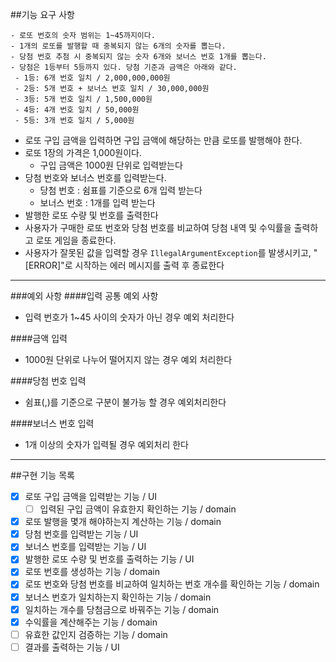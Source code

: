 ##기능 요구 사항

    - 로또 번호의 숫자 범위는 1~45까지이다.
    - 1개의 로또를 발행할 때 중복되지 않는 6개의 숫자를 뽑는다.
    - 당첨 번호 추첨 시 중복되지 않는 숫자 6개와 보너스 번호 1개를 뽑는다.
    - 당첨은 1등부터 5등까지 있다. 당첨 기준과 금액은 아래와 같다.
     - 1등: 6개 번호 일치 / 2,000,000,000원
     - 2등: 5개 번호 + 보너스 번호 일치 / 30,000,000원
     - 3등: 5개 번호 일치 / 1,500,000원
     - 4등: 4개 번호 일치 / 50,000원
     - 5등: 3개 번호 일치 / 5,000원

- 로또 구입 금액을 입력하면 구입 금액에 해당하는 만큼 로또를 발행해야 한다.
- 로또 1장의 가격은 1,000원이다.
  - 구입 금액은 1000원 단위로 입력받는다
- 당첨 번호와 보너스 번호를 입력받는다.
  - 당첨 번호 : 쉼표를 기준으로 6개 입력 받는다
  - 보너스 번호 : 1개를 입력 받는다
- 발행한 로또 수량 및 번호를 출력한다
- 사용자가 구매한 로또 번호와 당첨 번호를 비교하여 당첨 내역 및 수익률을 출력하고 로또 게임을 종료한다.
- 사용자가 잘못된 값을 입력할 경우 `IllegalArgumentException`를 발생시키고, "[ERROR]"로 시작하는 에러 메시지를 출력 후 종료한다
---------------------
###예외 사항
####입력 공통 예외 사항
- 입력 번호가 1~45 사이의 숫자가 아닌 경우 예외 처리한다

####금액 입력
  - 1000원 단위로 나누어 떨어지지 않는 경우 예외 처리한다

####당첨 번호 입력
- 쉼표(,)를 기준으로 구분이 불가능 할 경우 예외처리한다

####보너스 번호 입력
- 1개 이상의 숫자가 입력될 경우 예외처리 한다
--------------------------
##구현 기능 목록
- [x] 로또 구입 금액을 입력받는 기능 / UI
  - [ ] 입력된 구입 금액이 유효한지 확인하는 기능 / domain
- [x] 로또 발행을 몇개 해야하는지 계산하는 기능 / domain
- [x] 당첨 번호를 입력받는 기능 / UI
- [x] 보너스 번호를 입력받는 기능 / UI
- [x] 발행한 로또 수량 및 번호를 출력하는 기능 / UI
- [x] 로또 번호를 생성하는 기능 / domain
- [x] 로또 번호와 당첨 번호를 비교하여 일치하는 번호 개수를 확인하는 기능 / domain
- [x] 보너스 번호가 일치하는지 확인하는 기능 / domain
- [x] 일치하는 개수를 당첨금으로 바꿔주는 기능 / domain
- [x] 수익률을 계산해주는 기능 / domain
- [ ] 유효한 값인지 검증하는 기능 / domain
- [ ] 결과를 출력하는 기능 / UI